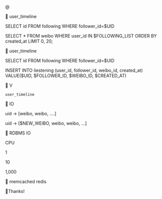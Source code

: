 
@


  user_timeline
 
SELECT id FROM following WHERE follower_id=$UID
 
SELECT * FROM weibo WHERE user_id IN $FOLLOWING_LIST ORDER BY created_at LIMIT 0, 20;


 
   


  user_timeline
 
SELECT id FROM following WHERE follower_id=$UID
 
INSERT INTO liestening (user_id, follower_id, weibo_id, created_at) VALUE($UID, $FOLLOWER_ID, $WEIBO_ID, $CREATED_AT)


 V
   


 
    user_timeline 


 
   


       IO


 
 uid -> [weibo, weibo, ....]
 
   uid -> [$NEW_WEIBO, weibo, weibo, ...]


      RDBMS  IO



 

CPU

1



10



1,000


     


 
 
   


 
 
 
 


     


 
   
 
 


 memcached  redis

Thanks!

